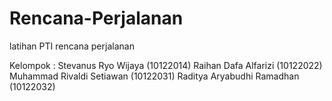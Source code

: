 # Rencana-Perjalanan
latihan PTI rencana perjalanan

Kelompok :
Stevanus Ryo Wijaya (10122014)
Raihan Dafa Alfarizi (10122022)
Muhammad Rivaldi Setiawan (10122031)
Raditya Aryabudhi Ramadhan (10122032)
